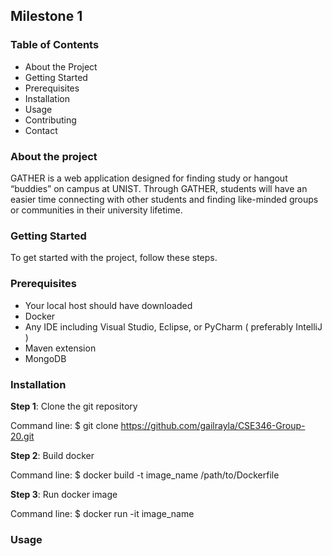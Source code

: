 ## Milestone 1

### Table of Contents
* About the Project
* Getting Started
* Prerequisites
* Installation
* Usage
* Contributing
* Contact

### About the project 
GATHER is a web application designed for finding study or hangout “buddies” on campus at UNIST. Through GATHER, students will have an easier time connecting with other students and finding like-minded groups or communities in their university lifetime.

### Getting Started
To get started with the project, follow these steps.

### Prerequisites
* Your local host should have downloaded
* Docker 
* Any IDE including Visual Studio, Eclipse, or PyCharm ( preferably IntelliJ )
* Maven extension
* MongoDB

### Installation

**Step 1**: Clone the git repository 

Command line: $ git clone https://github.com/gailrayla/CSE346-Group-20.git

**Step 2**: Build docker 

Command line: $ docker build -t image_name /path/to/Dockerfile

**Step 3**: Run docker image

Command line: $ docker run -it image_name


### Usage

